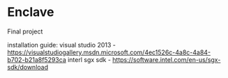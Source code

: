 # Enclave
Final project

installation guide:
visual studio 2013 - https://visualstudiogallery.msdn.microsoft.com/4ec1526c-4a8c-4a84-b702-b21a8f5293ca
interl sgx sdk - https://software.intel.com/en-us/sgx-sdk/download
